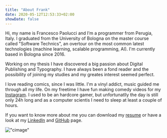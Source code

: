 ```yaml
---
title: "About Frank"
date: 2020-05-12T12:53:33+02:00
showDate: false
---
```


Hi, my name is Francesco Paolucci and I’m a programmer from Perugia, Italy. I graduated from the University of Bologna on the master course called "Software Technics", an overtour on the most common latest technologies (machine learning, scalable programming, AI). I'm currently based in Bologna since 2016.

Working on my thesis I have discovered a big passion about Digital Publishing and Typography. I have always been a fond reader and the possibility of joining my studies and my greates interest seemed perfect. 

I love reading comics, since I was little. I'm a vinyl addict, music guided me through all my life. On my freetime I have fun making comedy videos for my [Instagram](https://www.instagram.com/franklyn.mrshankly/ "Instagram"). I used to be an hardcore gamer, but unfortunatlly the day is still only 24h long and as a computer scientis I need to sleep at least a couple of hours.

If you want to know more about me you can download my [resume](/curriculumVitae3.pdf) or have a look at my [LinkedIn](https://www.linkedin.com/in/francesco-paolucci-064aa61a5/) and [GitHub](https://github.com/sanofrank) page.

!["cimage"](/aboutMe_comics2.jpg)